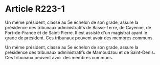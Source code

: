 # Article R223-1

Un même président, classé au 5e échelon de son grade, assure la présidence des tribunaux administratifs de Basse-Terre, de Cayenne, de Fort-de-France et de Saint-Pierre. Il est assisté d'un magistrat ayant le grade de président. Ces tribunaux peuvent avoir des membres communs.

Un même président, classé au 5e échelon de son grade, assure la présidence des tribunaux administratifs de Mamoudzou et de Saint-Denis. Ces tribunaux peuvent avoir des membres communs.
